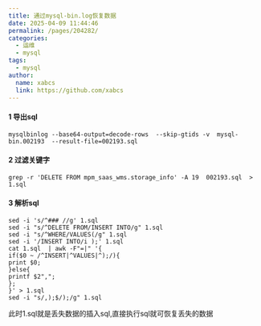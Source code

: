 ```yaml
---
title: 通过mysql-bin.log恢复数据
date: 2025-04-09 11:44:46
permalink: /pages/204282/
categories:
  - 运维
  - mysql
tags:
  - mysql
author: 
  name: xabcs
  link: https://github.com/xabcs
---
```


#### 1 导出sql

```language
mysqlbinlog --base64-output=decode-rows  --skip-gtids -v  mysql-bin.002193  --result-file=002193.sql
```

#### 2 过滤关键字 

```language
grep -r 'DELETE FROM mpm_saas_wms.storage_info' -A 19  002193.sql  > 1.sql
```

#### 3 解析sql


```language
sed -i 's/^### //g' 1.sql
sed -i "s/^DELETE FROM/INSERT INTO/g" 1.sql
sed -i "s/^WHERE/VALUES(/g" 1.sql
sed -i '/INSERT INTO/i );' 1.sql
cat 1.sql  | awk -F"=|" '{
if($0 ~ /^INSERT|^VALUES|^);/){
print $0;
}else{
printf $2",";
};
}' > 1.sql
sed -i "s/,);$/);/g" 1.sql
```
此时1.sql就是丢失数据的插入sql,直接执行sql就可恢复丢失的数据
